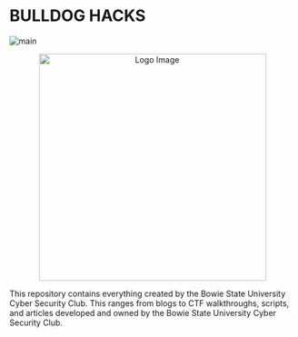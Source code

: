 # BULLDOG HACKS

![main](https://github.com/user-attachments/assets/c2251d29-40c6-45f4-af5c-0d46f5f04a10)
<p align="center">
  <img src="https://github.com/user-attachments/assets/c2251d29-40c6-45f4-af5c-0d46f5f04a10" alt="Logo Image" width="400" />
</p>

This repository contains everything created by the Bowie State University Cyber Security Club. 
This ranges from blogs to CTF walkthroughs, scripts, and articles developed and owned by the Bowie State University Cyber Security Club.

